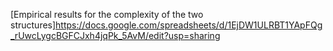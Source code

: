 [Empirical results for the complexity of the two structures]https://docs.google.com/spreadsheets/d/1EjDW1ULRBT1YApFQg_rUwcLygcBGFCJxh4jqPk_5AvM/edit?usp=sharing
